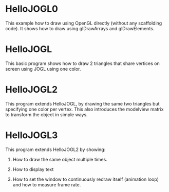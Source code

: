 # HelloJOGL0

This example how to draw using OpenGL directly (without any scaffolding code). It shows how to draw using glDrawArrays and glDrawElements.

# HelloJOGL

This basic program shows how to draw 2 triangles that share vertices on screen using JOGL using one color.

# HelloJOGL2

This program extends HelloJOGL, by drawing the same two triangles but specifying one color per vertex. This also introduces the modelview matrix to transform the object in simple ways.

# HelloJOGL3

This program extends HelloJOGL2 by showing:

1. How to draw the same object multiple times.

2. How to display text

3. How to set the window to continuously redraw itself (animation loop) and how to measure
frame rate.

